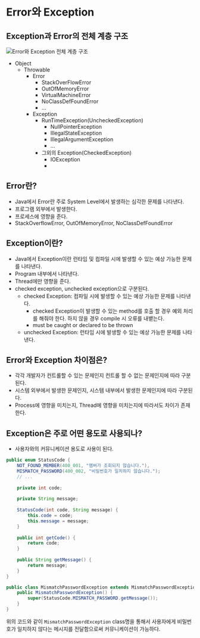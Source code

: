 # Error와 Exception

## Exception과 Error의 전체 계층 구조
![Error와 Exception 전체 계층 구조](https://img1.daumcdn.net/thumb/R1280x0/?scode=mtistory2&fname=https%3A%2F%2Fblog.kakaocdn.net%2Fdn%2Fbl3YyZ%2FbtqzxB7Z585%2F0K5euztPye3Tj1be2PdjOK%2Fimg.png)
* Object
  * Throwable
    * Error
      * StackOverFlowError
      * OutOfMemoryError
      * VirtualMachineError
      * NoClassDefFoundError
      * ...
    * Exception
      * RunTimeException(UncheckedException)
        * NullPointerException
        * IllegalStateException
        * IllegalArgumentException
        * ...
      * 그외의 Exception(CheckedException)
        * IOException
        * 

## Error란?
* Java에서 Error란 주로 System Level에서 발생하는 심각한 문제를 나타낸다.
* 프로그램 외부에서 발생한다.
* 프로세스에 영향을 준다.
* StackOverflowError, OutOfMemoryError, NoClassDefFoundError

## Exception이란?
* Java에서 Exception이란 런타임 및 컴파일 시에 발생할 수 있는 예상 가능한 문제를 나타낸다.
* Program 내부에서 나타낸다.
* Thread에만 영향을 준다.
* checked exception, unchecked exception으로 구분된다.
  * checked Exception: 컴파일 시에 발생할 수 있는 예상 가능한 문제를 나타낸다.
    * checked Exception이 발생할 수 있는 method를 호출 할 경우 예외 처리를 해줘야 한다. 하지 않을 경우 compile 시 오류를 내뱉는다.
    * must be caught or declared to be thrown
  * unchecked Exception: 런타임 시에 발생할 수 있는 예상 가능한 문제를 나타낸다.

## Error와 Exception 차이점은?
* 각각 개발자가 컨트롤할 수 있는 문제인지 컨트롤 할 수 없는 문제인지에 따라 구분된다.
* 시스템 외부에서 발생한 문제인지, 시스템 내부에서 발생한 문제인지에 따라 구분된다.
* Process에 영향을 미치는지, Thread에 영향을 미치는지에 따라서도 차이가 존재한다.


## Exception은 주로 어떤 용도로 사용되나?
* 사용자와의 커뮤니케이션 용도로 사용이 된다.

```java
public enum StatusCode {
	NOT_FOUND_MEMBER(400_001, "멤버가 조회되지 않습니다."),
	MISMATCH_PASSWORD(400_002, "비밀번호가 일치하지 않습니다.");
	// ...
	
	private int code;
	
	private String message;
	
	StatusCode(int code, String message) {
		this.code = code;
		this.message = message;
	}
	
	public int getCode() {
		return code;
	}
	
	public String getMessage() {
		return message;
	}
}
```

```java
public class MismatchPasswordException extends MismatchPasswordException {
	public MismatchPasswordException() {
		super(StatusCode.MISMATCH_PASSWORD.getMessage());
	}
}
```
위의 코드와 같이 `MismatchPasswordException` class명을 통해서 사용자에게 비밀번호가 일치하지 않다는 메시지를 전달함으로써 커뮤니케이션이 가능하다.





